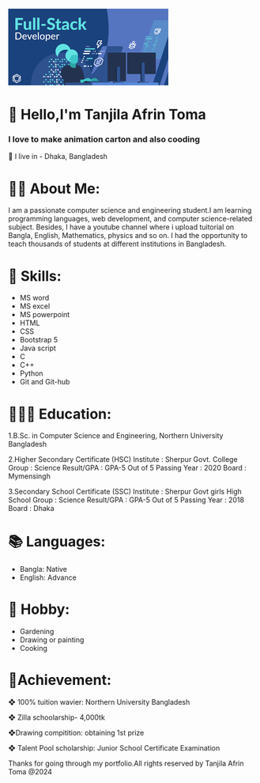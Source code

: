 ![pic not found](images.png)
# 💖 Hello,I'm Tanjila Afrin Toma
### I love to make animation carton and also cooding
🏡 I live in - Dhaka, Bangladesh
# 👩🏻 About Me:
I am a passionate computer science and engineering student.I am learning  programming languages, web development, and computer science-related subject. Besides, I have a youtube channel where i upload tuitorial on Bangla, English, Mathematics, physics and so on. I had the opportunity to teach thousands of students at different institutions in Bangladesh.
# 📑 Skills:
- MS word
- MS excel
- MS powerpoint
- HTML
- CSS
- Bootstrap 5
- Java script
- C
- C++
- Python
- Git and Git-hub
# 👩🏻‍🎓 Education:
1.B.Sc. in Computer Science and Engineering, Northern University Bangladesh

2.Higher Secondary Certificate (HSC) Institute : Sherpur Govt. College Group : Science Result/GPA : GPA-5 Out of 5 Passing Year : 2020 Board : Mymensingh

3.Secondary School Certificate (SSC) Institute : Sherpur Govt girls High School Group : Science Result/GPA : GPA-5 Out of 5 Passing Year : 2018 Board : Dhaka
# 📚 Languages:
- Bangla: Native
- English: Advance
# 🎯 Hobby:
- Gardening 
- Drawing or painting
- Cooking
# 🥇Achievement:
❖ 100% tuition wavier: Northern University Bangladesh

❖ Zilla schoolarship- 4,000tk

❖Drawing compitition: obtaining 1st prize

❖ Talent Pool scholarship: Junior School Certificate Examination

Thanks for going through my portfolio.All rights reserved by Tanjila Afrin Toma @2024
